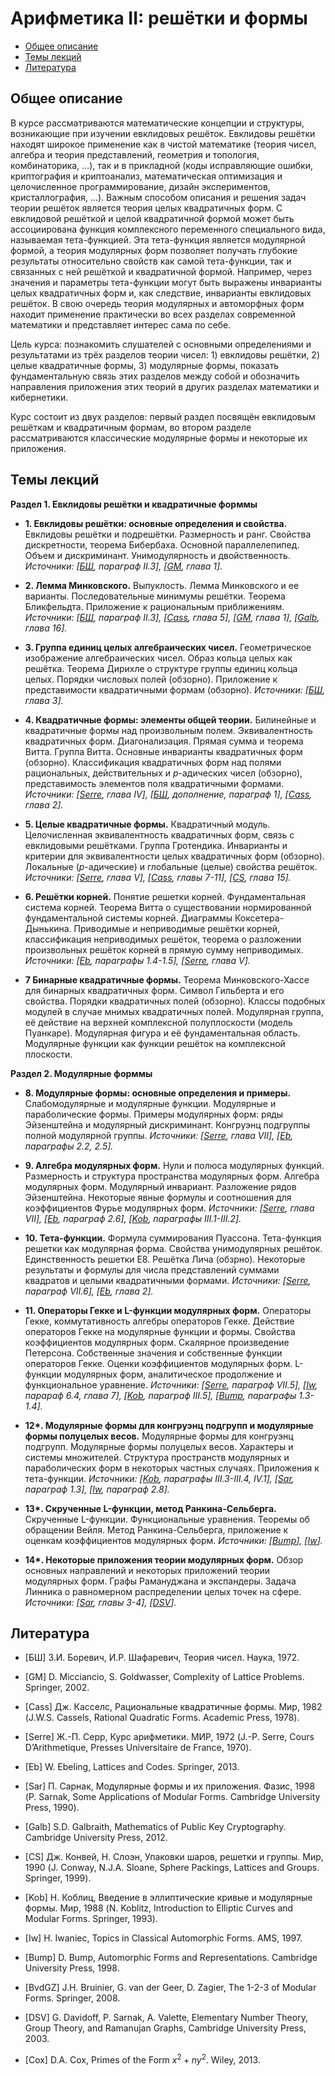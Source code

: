 # Арифметика II: решётки и формы

* [Общее описание](#общее-описание)
* [Темы лекций](#темы-лекций)
* [Литература](#литература)

## Общее описание

В курсе рассматриваются математические концепции и структуры, возникающие при изучении евклидовых решёток. Евклидовы решётки находят широкое применение как в чистой математике (теория чисел, алгебра и теория представлений, геометрия и топология, комбинаторика, …), так и в прикладной (коды исправляющие ошибки, криптография и криптоанализ, математическая оптимизация и целочисленное программирование, дизайн экспериментов, кристаллография, ...). Важным способом описания и решения задач теории решёток является теория целых квадратичных форм. С евклидовой решёткой и целой квадратичной формой может быть ассоциирована функция комплексного переменного специального вида, называемая тета-функцией. Эта тета-функция является модулярной формой, а теория модулярных форм позволяет получать глубокие результаты относительно свойств как самой тета-функции, так и связанных с ней решёткой и квадратичной формой. Например, через значения и параметры тета-функции могут быть выражены инварианты целых квадратичных форм и, как следствие, инварианты евклидовых решёток. В свою очередь теория модулярных и автоморфных форм находит применение практически во всех разделах современной математики и представляет интерес сама по себе.

Цель курса: познакомить слушателей с основными определениями и результатами из трёх разделов теории чисел: 1) евклидовы решётки, 2) целые квадратичные формы, 3) модулярные формы, показать фундаментальную связь этих разделов между собой и обозначить направления приложения этих теорий в других разделах математики и кибернетики.

Курс состоит из двух разделов: первый раздел посвящён евклидовым решёткам и квадратичным формам, во втором разделе рассматриваются классические модулярные формы и некоторые их приложения.

## Темы лекций

**Раздел 1. Евклидовы решётки и квадратичные форммы** 

* **1. Евклидовы решётки: основные определения и свойства.** 
Евклидовы решётки и подрешётки. Размерность и ранг. Свойства дискретности, теорема Бибербаха. Основной параллелепипед. Объем и дискриминант. Унимодулярность и двойственность.
*Источники: [[БШ](#BSh), параграф II.3], [[GM](#GM), глава 1].*

* **2. Лемма Минковского.**
Выпуклость. Лемма Минковского и ее варианты. Последовательные минимумы решётки. Теорема Бликфельдта. Приложение к рациональным приближениям.
*Источники: [[БШ](#BSh), параграф II.3], [[Cass](#Cass), глава 5], [[GM](#GM), глава 1], [[Galb](#Galb), глава 16].*

* **3. Группа единиц целых алгебраических чисел.**
Геометрическое изображение алгебраических чисел. Образ кольца целых как решётка. Теорема Дирихле о структуре группы единиц кольца целых. Порядки числовых полей (обзорно). Приложение к представимости квадратичными формам (обзорно).
*Источники: [[БШ](#BSh), глава 3].*

* **4. Квадратичные формы: элементы общей теории.**
Билинейные и квадратичные формы над произвольным полем. Эквивалентность квадратичных форм. Диагонализация. Прямая сумма и теорема Витта. Группа Витта. Основные инварианты квадратичных форм (обзорно). Классификация квадратичных форм над полями рациональных, действительных и $p$-адических чисел (обзорно), представимость элементов поля квадратичными формами.
*Источники: [[Serre](#Serre), глава IV], [[БШ](#BSh), дополнение, параграф 1], [[Cass](#Cass), глава 2].*

* **5. Целые квадратичные формы.**
Квадратичный модуль. Целочисленная эквивалентность квадратичных форм, связь с евклидовыми решётками. Группа Гротендика. Инварианты и критерии для эквивалентности целых квадратичных форм (обзорно). Локальные ($p$-адические) и глобальные (целые) свойства решёток. 
*Источники: [[Serre](#Serre), глава V], [[Cass](#Cass), главы 7-11], [[CS](#CS), глава 15].*

* **6. Решётки корней.**
Понятие решетки корней. Фундаментальная система корней. Теорема Витта о существовании нормированной фундаментальной системы корней. Диаграммы Коксетера-Дынькина. Приводимые и неприводимые решётки корней, классификация неприводимых решёток, теорема о разложении произвольных решёток корней в прямую сумму неприводимых.
*Источники: [[Eb](#Eb), параграфы 1.4-1.5], [[Serre](#Serre), глава V].*

* **7 Бинарные квадратичные формы.** Теорема Минковского-Хассе для бинарных квадратичных форм. Символ Гильберта и его свойства. Порядки квадратичных полей (обзорно). Классы подобных модулей в случае мнимых квадратичных полей. Модулярная группа, её действие на верхней комплексной полуплоскости (модель Пуанкаре). Модулярная фигура и её фундаментальная область. Модулярные функции как функции решёток на комплексной плоскости.

**Раздел 2. Модулярные форммы** 

* **8. Модулярные формы: основные определения и примеры.**
Слабомодулярные и модулярные функции. Модулярные и параболические формы.  Примеры модулярных форм: ряды Эйзенштейна и модулярный дискриминант. Конгруэнц подгруппы полной модулярной группы.
*Источники: [[Serre](#Serre), глава VII], [[Eb](#Eb), параграфы 2.2, 2.5].*

* **9. Алгебра модулярных форм.**
Нули и полюса модулярных функций. Размерность и структура пространства модулярных форм. Алгебра модулярных форм. Модулярный инвариант. Разложение рядов Эйзенштейна. Некоторые явные формулы и соотношения для коэффициентов Фурье модулярных форм.
*Источники: [[Serre](#Serre), глава VII], [[Eb](#Eb), параграф 2.6], [[Kob](#Kob), параграфы III.1-III.2].*

* **10. Тета-функции.**
Формула суммирования Пуассона. Тета-функция решетки как модулярная форма. Свойства унимодулярных решёток. Единственность решетки E8. Решётка Лича (обзрно). Некоторые результаты и формулы для числа представлений суммами квадратов и целыми квадратичными формами.
*Источники: [[Serre](#Serre), параграф VII.6], [[Eb](#Eb), глава 2].*

* **11. Операторы Гекке и L-функции модулярных форм.**
Операторы Гекке, коммутативность алгебры операторов Гекке. Действие операторов Гекке на модулярные функции и формы. Свойства коэффициентов модулярных форм. Скалярное произведение Петерсона. Собственные значения и собственные функции операторов Гекке. Оценки коэффициентов модулярных форм. L-функции модулярных форм, аналитическое продолжение и функциональное уравнение.
*Источники: [[Serre](#Serre), параграф VII.5], [[Iw](#Iw), парараф 6.4, глава 7], [[Kob](#Kob), параграф III.5], [[Bump](#Bump), параграфы 1.3-1.4].*

* **12\*. Модулярные формы для конгруэнц подгрупп и модулярные формы полуцелых весов.**
Модулярные формы для конгруэнц подгрупп. Модулярные формы полуцелых весов. Характеры и системы множителей. Структура пространств модулярных и параболических форм в некоторых частных случаях. Приложения к тета-функции.
*Источники: [[Kob](#Kob), параграфы III.3-III.4, IV.1], [[Sar](#Sar), параграф 1.3], [[Iw](#Iw), параграф 2.8].*

* **13\*. Скрученные L-функции, метод Ранкина-Сельберга.** Скрученные L-функции. Функциональные уравнения. Теоремы об обращении Вейля. Метод Ранкина-Сельберга, приложение к оценкам коэффициентов модулярных форм.
*Источники: [[Bump](#Bump)], [[Iw](#Iw)].*


* **14\*. Некоторые приложения теории модулярных форм.**
Обзор основных направлений и некоторых приложений теории модулярных форм. Графы Рамануджана и экспандеры. Задача Линника о равномерном распределении целых точек на сфере.
*Источники: [[Sar](#Sar), главы 3-4], [[DSV](#DSV)].*

## Литература

<a name="BSh"></a>
* [БШ] З.И. Боревич, И.Р. Шафаревич, Теория чисел. Наука, 1972.

<a name="GM"></a>
* [GM] D. Micciancio, S. Goldwasser, Complexity of Lattice Problems. Springer, 2002.

<a name="Cass"></a>
* [Cass] Дж. Касселс, Рациональные квадратичные формы. Мир, 1982 (J.W.S. Cassels, Rational Quadratic Forms. Academic Press, 1978).

<a name="Serre"></a>
* [Serre] Ж.-П. Серр, Курс арифметики. МИР, 1972 (J.-P. Serre, Cours D’Arithmetique, Presses Universitaire de France, 1970).

<a name="Eb"></a>
* [Eb] W. Ebeling, Lattices and Codes. Springer, 2013.

<a name="Sar"></a>
* [Sar] П. Сарнак, Модулярные формы и их приложения. Фазис, 1998 (P. Sarnak, Some Applications of Modular Forms. Cambridge University Press, 1990).

<a name="Galb"></a>
* [Galb] S.D. Galbraith, Mathematics of Public Key Cryptography. Cambridge University Press, 2012.

<a name="CS"></a>
* [CS] Дж. Конвей, Н. Слоэн, Упаковки шаров, решетки и группы. Мир, 1990 (J. Conway, N.J.A. Sloane, Sphere Packings, Lattices and Groups. Springer, 1999).

<a name="Kob"></a>
* [Kob] Н. Коблиц, Введение в эллиптические кривые и модулярные формы. Мир, 1988 (N. Koblitz, Introduction to Elliptic Curves and Modular Forms. Springer, 1993).

<a name="Iw"></a>
* [Iw] H. Iwaniec, Topics in Classical Automorphic Forms. AMS, 1997.

<a name="Bump"></a>
* [Bump] D. Bump, Automorphic Forms and Representations. Cambridge University Press, 1998.

<a name="BvdGZ"></a>
* [BvdGZ] J.H. Bruinier, G. van der Geer, D. Zagier, The 1-2-3 of Modular Forms. Springer, 2008.

<a name="DSV"></a>
* [DSV] G. Davidoff, P. Sarnak, A. Valette, Elementary Number Theory, Group Theory, and Ramanujan Graphs, Cambridge University Press, 2003.

<a name="Cox"></a>
* [Cox] D.A. Cox, Primes of the Form $x^2+ny^2$. Wiley, 2013.














